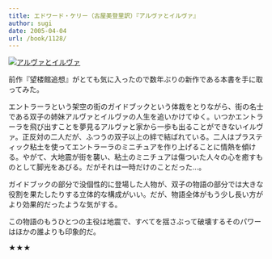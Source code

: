 ```yaml
---
title: エドワード・ケリー（古屋美登里訳）『アルヴァとイルヴァ』
author: sugi
date: 2005-04-04
url: /book/1128/
---
```

<a href="http://www.amazon.co.jp/exec/obidos/ASIN/4163234705/chezsugi-22/ref=nosim/" name="amazletlink" target="_blank"><img src="http://i1.wp.com/ec2.images-amazon.com/images/I/51GP3NDTDWL.SL160.jpg?w=660" alt="アルヴァとイルヴァ" class="alignleft" data-recalc-dims="1" /></a>

前作『望楼館追想』がとても気に入ったので数年ぶりの新作である本書を手に取ってみた。

エントラーラという架空の街のガイドブックという体裁をとりながら、街の名士である双子の姉妹アルヴァとイルヴァの人生を追いかけてゆく。いつかエントラーラを飛び出すことを夢見るアルヴァと家から一歩も出ることができないイルヴァ。正反対の二人だが、ふつうの双子以上の絆で結ばれている。二人はプラスティック粘土を使ってエントラーラのミニチュアを作り上げることに情熱を傾ける。やがて、大地震が街を襲い、粘土のミニチュアは傷ついた人々の心を癒すものとして脚光をあびる。だがそれは一時だけのことだった...。

ガイドブックの部分で没個性的に登場した人物が、双子の物語の部分では大きな役割を果たしたりする立体的な構成がいい。だが、物語全体がもう少し長い方がより効果的だったような気がする。

この物語のもうひとつの主役は地震で、すべてを揺さぶって破壊するそのパワーはほかの誰よりも印象的だ。

★★★


